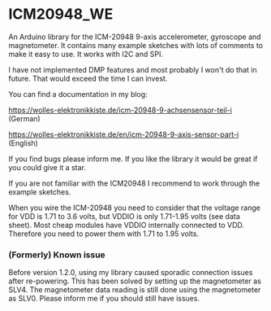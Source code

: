 # ICM20948_WE
An Arduino library for the ICM-20948 9-axis accelerometer, gyroscope and magnetometer. It contains many example sketches with lots of comments to make it easy to use. It works with I2C and SPI.

I have not implemented DMP features and most probably I won't do that in future. That would exceed the time I can invest. 

You can find a documentation in my blog:

https://wolles-elektronikkiste.de/icm-20948-9-achsensensor-teil-i (German)

https://wolles-elektronikkiste.de/en/icm-20948-9-axis-sensor-part-i (English)

If you find bugs please inform me. If you like the library it would be great if you could give it a star.

If you are not familiar with the ICM20948 I recommend to work through the example sketches.

When you wire the ICM-20948 you need to consider that the voltage range for VDD is 1.71 to 3.6 volts, but VDDIO is only 1.71-1.95 volts (see data sheet). Most cheap modules have VDDIO internally connected to VDD. Therefore you need to power them with 1.71 to 1.95 volts. 

<h3>(Formerly) Known issue</h3>
Before version 1.2.0, using my library caused sporadic connection issues after re-powering. This has been solved by setting up the magnetometer as SLV4. The magnetometer data reading is still done using the magnetometer as SLV0. Please inform me if you should still have issues.      
